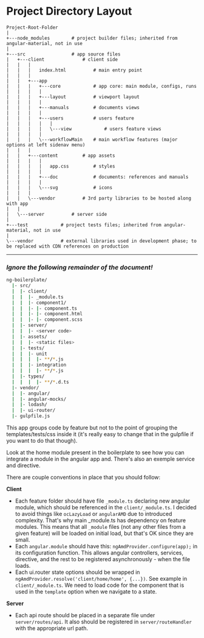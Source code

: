 # Project Directory Layout
```
Project-Root-Folder
|
+---node_modules        # project builder files; inherited from angular-material, not in use
|
+---src                 # app source files
|   +---client              # client side
|   |   |
|   |   |   index.html          # main entry point
|   |   |
|   |   +---app
|   |   |   +---core            # app core: main module, configs, runs
|   |   |   |
|   |   |   +---layout          # viewport layout
|   |   |   |
|   |   |   +---manuals         # documents views
|   |   |   |
|   |   |   +---users           # users feature
|   |   |   |   |
|   |   |   |   \---view            # users feature views
|   |   |   |
|   |   |   \---workflowMain    # main workflow features (major options at left sidenav menu)
|   |   |
|   |   +---content         # app assets
|   |   |   |
|   |   |   |   app.css         # styles
|   |   |   |
|   |   |   +---doc             # documents: references and manuals
|   |   |   |
|   |   |   \---svg             # icons
|   |   |
|   |   \---vendor          # 3rd party libraries to be hosted along with app
|   |
|   \---server          # server side
|
+---test            # project tests files; inherited from angular-material, not in use
|
\---vendor          # external libraries used in development phase; to be replaced with CDN references on production
```

* * *

### *Ignore the following remainder of the document!*

```bash
ng-boilerplate/
  |- src/
  |  |- client/
  |  |  |- _module.ts
  |  |  |- component1/
  |  |  |- |- component.ts
  |  |  |- |- component.html
  |  |  |- |- component.scss
  |  |- server/
  |  |  |- <server code>
  |  |- assets/
  |  |  |- <static files>
  |  |- tests/
  |  |  |- unit
  |  |  |  |- **/*.js
  |  |  |- integration
  |  |  |  |- **/*.js
  |  |- types/
  |  |  |  |- **/*.d.ts
  |- vendor/
  |  |- angular/
  |  |- angular-mocks/
  |  |- lodash/
  |  |- ui-router/
  |- gulpfile.js
 ```

This app groups code by feature but not to the point of grouping
the templates/tests/css inside it (it's really easy to change
that in the gulpfile if you want to do that though).

Look at the home module present in the boilerplate to see how
you can integrate a module in the angular app and.
There's also an exemple service and directive.

There are couple conventions in place that you should follow:

**Client**
* Each feature folder should have file `_module.ts` declaring
  new angular module, which should be referenced in the
  `client/_module.ts`.
  I decided to avoid things like `ocLazyLoad` or `angularAMD`
  due to introduced complexity. That's why main _module.ts has
  dependency on feature modules. This means that all `_module`
  files (not any other files from a given feature) will be
  loaded on initial load, but that's OK since they are small.
* Each `angular.module` should have this:
  `ngAmdProvider.configure(app);` in its configuration function.
  This allows angular controllers, services, directive, and
  the rest to be registered asynchronously - when the file loads.
* Each ui.router state options should be wrapped in
  `ngAmdProvider.resolve('client/home/home', {...})`.
  See example in `client/_module.ts`.
  We need to load code for the component that is used in
  the `template` option when we navigate to a state.

**Server**
* Each api route should be placed in a separate file under
  `server/routes/api`. It also should be registered in
  `server/routeHandler` with the appropriate url path.
